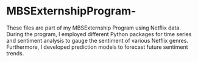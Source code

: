 # MBSExternshipProgram-
These files are part of my MBSExternship Program using Netflix data. During the program, I employed different Python packages for time series and sentiment analysis to gauge the sentiment of various Netflix genres. Furthermore, I developed prediction models to forecast future sentiment trends.
